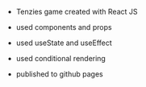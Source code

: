 - Tenzies game created with React JS

- used components and props
- used useState and useEffect
- used conditional rendering
- published to github pages